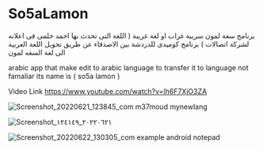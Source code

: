 # So5aLamon

برنامج سغة لمون سريبة غراب او لغة غريبة ( اللغة التى تحدث بها احمد حلمى فى اعلانه لشركة اتصالات ) برنامج كوميدى للدردشة بين الاصدقاء عن طريق تحويل اللغة العربية الى لغة السغه لمون

arabic app that make edit to arabic language to transfer it to language not famaliar its name is ( so5a lamon )

Video Link
https://www.youtube.com/watch?v=lh6F7XjO3ZA

![Screenshot_20220621_123845_com m37moud mynewlang](https://user-images.githubusercontent.com/31845620/235452245-bd64ed3e-98d2-473c-be23-6f567c1c129a.jpg)

![Screenshot_٢٠٢٢٠٦٢١_١٢٤١٤٩](https://user-images.githubusercontent.com/31845620/235452342-3532c499-83d4-484c-88e5-515b75bf25d7.jpg)

![Screenshot_20220622_130305_com example android notepad](https://user-images.githubusercontent.com/31845620/235452643-d978c9bc-ab2d-4058-98b3-f93b0702986f.jpg)



